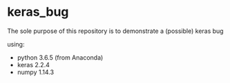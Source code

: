 # keras_bug
The sole purpose of this repository is to demonstrate a (possible) keras bug

using:
- python 3.6.5 (from Anaconda)
- keras 2.2.4
- numpy 1.14.3
